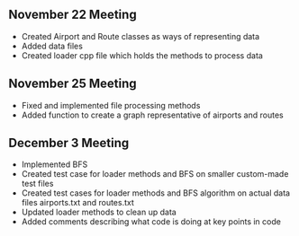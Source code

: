 ## November 22 Meeting

  - Created Airport and Route classes as ways of representing data
  - Added data files
  - Created loader cpp file which holds the methods to process data
  
## November 25 Meeting

  - Fixed and implemented file processing methods
  - Added function to create a graph representative of airports and routes

## December 3 Meeting
  - Implemented BFS
  - Created test case for loader methods and BFS on smaller custom-made test files
  - Created test cases for loader methods and BFS algorithm on actual data files airports.txt and routes.txt
  - Updated loader methods to clean up data
  - Added comments describing what code is doing at key points in code

  

